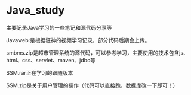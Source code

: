 # Java_study
主要记录Java学习的一些笔记和源代码分享等


Javaweb:是根据狂神的视频学习记录，部分代码后期会上传。


smbms.zip是超市管理系统的源代码，可以参考学习，主要使用的技术包含js、html、css、servlet、maven、jdbc等

SSM.rar正在学习的跟随版本

SSM.zip是关于用户管理的操作（代码可以直接跑，数据库改一下即可！）
